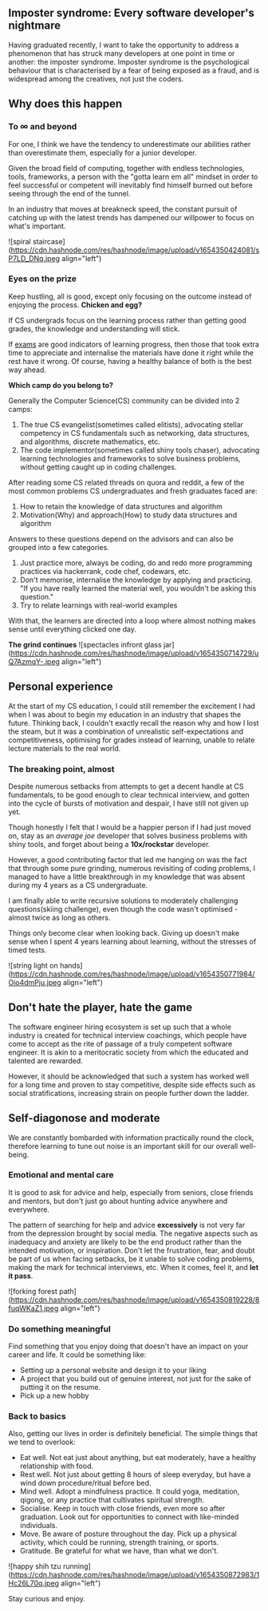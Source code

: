 ## Imposter syndrome: Every software developer's nightmare

Having graduated recently, I want to take the opportunity to address a phenomenon that has struck many developers at one point in time or another: the imposter syndrome. Imposter syndrome is the psychological behaviour that is characterised by a fear of being exposed as a fraud, and is widespread among the creatives, not just the coders.

## Why does this happen

### To ∞ and beyond

For one, I think we have the tendency to underestimate our abilities rather than overestimate them, especially for a junior developer.

Given the broad field of computing, together with endless technologies, tools, frameworks, a person with the "gotta learn em all" mindset in order to feel successful or competent will inevitably find himself burned out before seeing through the end of the tunnel.

In an industry that moves at breakneck speed, the constant pursuit of catching up with the latest trends has dampened our willpower to focus on what's important.


![spiral staircase](https://cdn.hashnode.com/res/hashnode/image/upload/v1654350424081/sP7LD_DNq.jpeg align="left")

### Eyes on the prize

Keep hustling, all is good, except only focusing on the outcome instead of enjoying the process. **Chicken and egg?**

If CS undergrads focus on the learning process rather than getting good grades, the knowledge and understanding will stick.

If [exams](https://qr.ae/TUtFd3) are good indicators of learning progress, then those that took extra time to appreciate and internalise the materials have done it right while the rest have it wrong.
Of course, having a healthy balance of both is the best way ahead.

**Which camp do you belong to?**

Generally the Computer Science(CS) community can be divided into 2 camps:

1.  The true CS evangelist(sometimes called elitists), advocating stellar competency in CS fundamentals such as networking, data structures, and algorithms, discrete mathematics, etc.
2.  The code implementor(sometimes called shiny tools chaser), advocating learning technologies and frameworks to solve business problems, without getting caught up in coding challenges.

After reading some CS related threads on quora and reddit, a few of the most common problems CS undergraduates and fresh graduates faced are:

1.  How to retain the knowledge of data structures and algorithm
2.  Motivation(Why) and approach(How) to study data structures and algorithm

Answers to these questions depend on the advisors and can also be grouped into a few categories.

1.  Just practice more, always be coding, do and redo more programming practices via hackerrank, code chef, codewars, etc.
2.  Don't memorise, internalise the knowledge by applying and practicing. "If you have really learned the material well, you wouldn't be asking this question."
3.  Try to relate learnings with real-world examples

With that, the learners are directed into a loop where almost nothing makes sense until everything clicked one day.


**The grind continues**
![spectacles infront glass jar](https://cdn.hashnode.com/res/hashnode/image/upload/v1654350714729/uQ7AzmqY-.jpeg align="left")


## Personal experience

At the start of my CS education, I could still remember the excitement I had when I was about to begin my education in an industry that shapes the future. Thinking back, I couldn't exactly recall the reason why and how I lost the steam, but it was a combination of unrealistic self-expectations and competitiveness, optimising for grades instead of learning, unable to relate lecture materials to the real world.

### The breaking point, almost

Despite numerous setbacks from attempts to get a decent handle at CS fundamentals, to be good enough to clear technical interview, and gotten into the cycle of bursts of motivation and despair, I have still not given up yet.

Though honestly I felt that I would be a happier person if I had just moved on, stay as an _average joe_ developer that solves business problems with shiny tools, and forget about being a **10x/rockstar** developer.

However, a good contributing factor that led me hanging on was the fact that through some pure grinding, numerous revisiting of coding problems, I managed to have a little breakthrough in my knowledge that was absent during my 4 years as a CS undergraduate.

I am finally able to write recursive solutions to moderately challenging questions(skiing challenge), even though the code wasn't optimised - almost twice as long as others.

Things only become clear when looking back. Giving up doesn't make sense when I spent 4 years learning about learning, without the stresses of timed tests.


![string light on hands](https://cdn.hashnode.com/res/hashnode/image/upload/v1654350771984/Oio4dmPju.jpeg align="left")

## Don't hate the player, hate the game

The software engineer hiring ecosystem is set up such that a whole industry is created for technical interview coachings, which people have come to accept as the rite of passage of a truly competent software engineer. It is akin to a meritocratic society from which the educated and talented are rewarded.

However, it should be acknowledged that such a system has worked well for a long time and proven to stay competitive, despite side effects such as social stratifications, increasing strain on people further down the ladder.

## Self-diagonose and moderate

We are constantly bombarded with information practically round the clock, therefore learning to tune out noise is an important skill for our overall well-being.

### Emotional and mental care

It is good to ask for advice and help, especially from seniors, close friends and mentors, but don't just go about hunting advice anywhere and everywhere.

The pattern of searching for help and advice **excessively** is not very far from the depression brought by social media.
The negative aspects such as inadequacy and anxiety are likely to be the end product rather than the intended motivation, or inspiration. Don't let the frustration, fear, and doubt be part of us when facing setbacks, be it unable to solve coding problems, making the mark for technical interviews, etc. When it comes, feel it, and **let it pass**.


![forking forest path](https://cdn.hashnode.com/res/hashnode/image/upload/v1654350819228/8fuqWKaZ1.jpeg align="left")

### Do something meaningful

Find something that you enjoy doing that doesn't have an impact on your career and life. It could be something like:

-   Setting up a personal website and design it to your liking
-   A project that you build out of genuine interest, not just for the sake of putting it on the resume.
-   Pick up a new hobby

### Back to basics

Also, getting our lives in order is definitely beneficial. The simple things that we tend to overlook:

-   Eat well. Not eat just about anything, but eat moderately, have a healthy relationship with food.
-   Rest well. Not just about getting 8 hours of sleep everyday, but have a wind down procedure/ritual before bed.
-   Mind well. Adopt a mindfulness practice. It could yoga, meditation, qigong, or any practice that cultivates spiritual strength.
-   Socialise. Keep in touch with close friends, even more so after graduation. Look out for opportunities to connect with like-minded individuals.
-   Move. Be aware of posture throughout the day. Pick up a physical activity, which could be running, strength training, or sports.
-   Gratitude. Be grateful for what we have, than what we don't.


![happy shih tzu running](https://cdn.hashnode.com/res/hashnode/image/upload/v1654350872983/1Hc26L70q.jpeg align="left")

Stay curious and enjoy.
